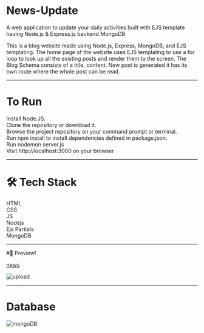 # News-Update
A web application to update your daily activities built with EJS template having Node.js &amp; Express.js backend.MongoDB

This is a blog website made using Node.js, Express, MongoDB, and EJS templating. The home page of the website uses EJS templating to use a for loop to look up all the existing posts and render them to the screen. The Blog Schema consists of a title, content. New post is generated it has its own route where the whole post can be read.

------------------------

# To Run

Install Node.JS. <br>
Clone the repository or download it. <br>
Browse the project repository on your command prompt or terminal. <br>
Run npm install to install dependencies defined in package.json. <br>
Run nodemon server.js <br>
Visit http://localhost:3000 on your browser <br>

----------------
# 🛠 Tech Stack

  HTML <br>
  CSS <br>
  JS <br>
  Nodejs <br>
  Ejs Partials <br>
  MongoDB
  
  -----------
  
  #🚀 Preview!
  
[news](https://user-images.githubusercontent.com/85272477/222941127-1c2e7501-220f-45e7-9442-338a0fd69eec.jpg)

![upload](https://user-images.githubusercontent.com/85272477/222941180-a19e6ca2-ce95-40e7-ad95-e6eca04bf72d.jpg)

--------------

# Database

![mongoDB](https://user-images.githubusercontent.com/85272477/222941213-95febf08-e88c-45cf-8890-da51dd643f9f.jpg)





  
  
